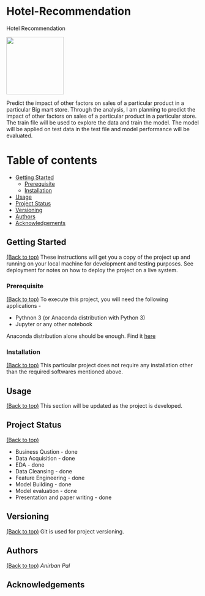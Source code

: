 # Hotel-Recommendation
Hotel Recommendation

<img src="Images/BigMart.jpg" data-canonical-src="Images/BigMart.jpg" width="150" height="150" />

Predict the impact of other factors on sales of a particular product in a particular Big mart store. Through the analysis, I am planning to predict the impact of other factors on sales of a particular product in a particular store. The train file will be used to explore the data and train the model. The model will be applied on test data in the test file and model performance will be evaluated.

# Table of contents

- [Getting Started](#getting-started)
  - [Prerequisite](#prerequisite)
  - [Installation](#installation)
- [Usage](#usage)
- [Project Status](#project-status)
- [Versioning](#versioning)
- [Authors](#authors)
- [Acknowledgements](#acknowledgements)

## Getting Started
[(Back to top)](#table-of-contents)
These instructions will get you a copy of the project up and running on your local machine for development and testing purposes. See deployment for notes on how to deploy the project on a live system.

### Prerequisite
[(Back to top)](#table-of-contents)
To execute this project, you will need the following applications - 
* Pythnon 3 (or Anaconda distribution with Python 3)
* Jupyter or any other notebook

Anaconda distribution alone should be enough. Find it [here](https://www.anaconda.com/distribution/)

### Installation
[(Back to top)](#table-of-contents)
This particular project does not require any installation other than the required softwares mentioned above.

## Usage
[(Back to top)](#table-of-contents)
This section will be updated as the project is developed.

## Project Status
[(Back to top)](#table-of-contents)
* Business Qustion - done
* Data Acquisition - done
* EDA - done
* Data Cleansing - done
* Feature Engineering - done
* Model Building - done
* Model evaluation - done
* Presentation and paper writing - done

## Versioning
[(Back to top)](#table-of-contents)
Git is used for project versioning.

## Authors
[(Back to top)](#table-of-contents)
_Anirban Pal_

## Acknowledgements
